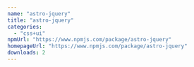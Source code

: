 ```yaml
---
name: "astro-jquery"
title: "astro-jquery"
categories:
  - "css+ui"
npmUrl: "https://www.npmjs.com/package/astro-jquery"
homepageUrl: "https://www.npmjs.com/package/astro-jquery"
downloads: 2
---
```

